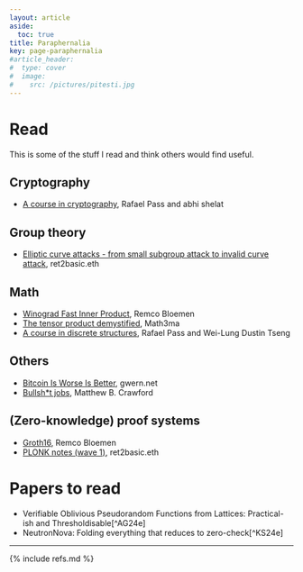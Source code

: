 ```yaml
---
layout: article
aside:
  toc: true
title: Paraphernalia
key: page-paraphernalia
#article_header:
#  type: cover
#  image:
#    src: /pictures/pitesti.jpg
---
```


# Read

This is some of the stuff I read and think others would find useful.

## Cryptography

 - [A course in cryptography](https://www.cs.cornell.edu/courses/cs4830/2010fa/lecnotes.pdf), Rafael Pass and abhi shelat

## Group theory

 - [Elliptic curve attacks - from small subgroup attack to invalid curve attack](https://www.ret2basic.me/2024/04/12/elliptic-curve-attacks-small-subgroup.html), ret2basic.eth

## Math
 
 - [Winograd Fast Inner Product](https://xn--2-umb.com/24/inner-product/), Remco Bloemen
 - [The tensor product demystified](https://www.math3ma.com/blog/the-tensor-product-demystified), Math3ma
 - [A course in discrete structures](https://www.cs.cornell.edu/~rafael/discmath.pdf), Rafael Pass and Wei-Lung Dustin Tseng

## Others

 - [Bitcoin Is Worse Is Better](https://gwern.net/bitcoin-is-worse-is-better), gwern.net
 - [Bullsh*t jobs](https://mcrawford.substack.com/p/bullsht-jobs), Matthew B. Crawford

## (Zero-knowledge) proof systems

 - [Groth16](https://xn--2-umb.com/22/groth16/), Remco Bloemen
 - [PLONK notes (wave 1)](https://www.ret2basic.me/2024/08/21/plonk-notes-wave-1.html), ret2basic.eth


# Papers to read

 - Verifiable Oblivious Pseudorandom Functions from Lattices: Practical-ish and Thresholdisable[^AG24e]
 - NeutronNova: Folding everything that reduces to zero-check[^KS24e]

---

{% include refs.md %}
